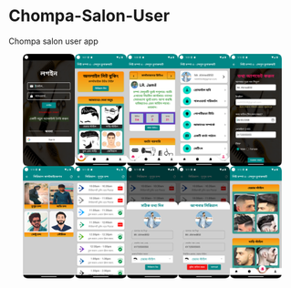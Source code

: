 # Chompa-Salon-User
Chompa salon user app


<div style="display: flex; flex-wrap: wrap; justify-content: center;">
    <img src="/images/ss_one.png" alt="UI Design" style="width: 18%; height: auto;">
    <img src="/images/ss_two.png" alt="UI Design" style="width: 18%; height: auto;">
    <img src="/images/ss_three.png" alt="UI Design" style="width: 18%; height: auto;">
    <img src="/images/ss_four.png" alt="UI Design" style="width: 18%; height: auto;">
    <img src="/images/ss_five.png" alt="UI Design" style="width: 18%; height: auto;">
</div>

<div style="display: flex; flex-wrap: wrap; justify-content: center;">
    <img src="/images/ss_six.png" alt="UI Design" style="width: 18%; height: auto;">
    <img src="/images/ss_seven.png" alt="UI Design" style="width: 18%; height: auto;">
    <img src="/images/ss_eight.png" alt="UI Design" style="width: 18%; height: auto;">
    <img src="/images/ss_nine.png" alt="UI Design" style="width: 18%; height: auto;">
    <img src="/images/ss_ten.png" alt="UI Design" style="width: 18%; height: auto;">
</div>
